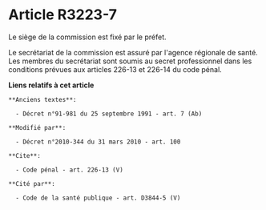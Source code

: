 # Article R3223-7

Le siège de la commission est fixé par le préfet.

Le secrétariat de la commission est assuré par l'agence régionale de santé. Les membres du secrétariat sont soumis au secret
professionnel dans les conditions prévues aux articles 226-13 et 226-14 du code pénal.

**Liens relatifs à cet article**

	**Anciens textes**:

	  - Décret n°91-981 du 25 septembre 1991 - art. 7 (Ab)

	**Modifié par**:

	  - Décret n°2010-344 du 31 mars 2010 - art. 100

	**Cite**:

	  - Code pénal - art. 226-13 (V)

	**Cité par**:

	  - Code de la santé publique - art. D3844-5 (V)
